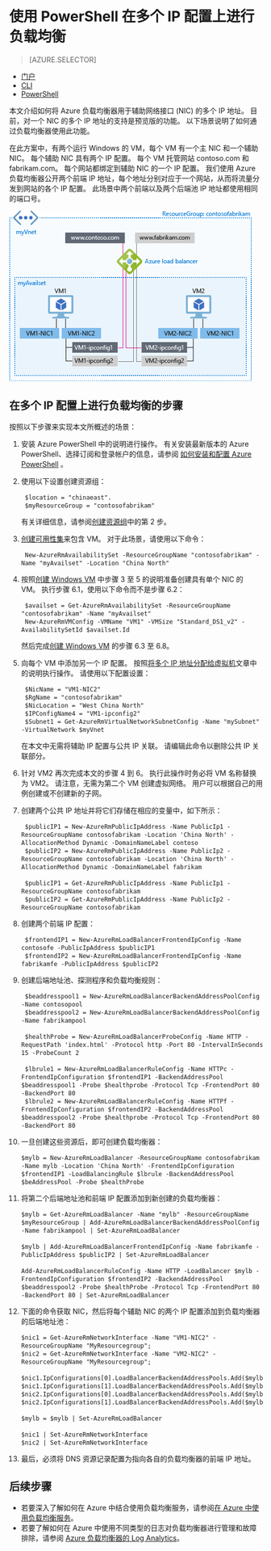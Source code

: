 <properties
    pageTitle="针对 Azure 中的多个 IP 配置进行负载均衡 | Azure"
    description="在主要和辅助 IP 配置之间进行负载均衡。"
    services="load-balancer"
    documentationcenter="na"
    author="anavinahar"
    manager="narayan"
    editor="na"
    translationtype="Human Translation" />
<tags
    ms.assetid="244907cd-b275-4494-aaf7-dcfc4d93edfe"
    ms.service="load-balancer"
    ms.devlang="na"
    ms.topic="article"
    ms.tgt_pltfrm="na"
    ms.workload="infrastructure-services"
    ms.date="03/16/2017"
    wacn.date="04/17/2017"
    ms.author="annahar"
    ms.sourcegitcommit="7cc8d7b9c616d399509cd9dbdd155b0e9a7987a8"
    ms.openlocfilehash="daaf29e126c9df1a35182e3f4b9c1c78642f2a9e"
    ms.lasthandoff="04/07/2017" />

# <a name="load-balancing-on-multiple-ip-configurations-using-powershell"></a>使用 PowerShell 在多个 IP 配置上进行负载均衡
> [AZURE.SELECTOR]
- [门户](/documentation/articles/load-balancer-multiple-ip/)
- [CLI](/documentation/articles/load-balancer-multiple-ip-cli/)
- [PowerShell](/documentation/articles/load-balancer-multiple-ip-powershell/)

本文介绍如何将 Azure 负载均衡器用于辅助网络接口 (NIC) 的多个 IP 地址。 目前，对一个 NIC 的多个 IP 地址的支持是预览版的功能。 以下场景说明了如何通过负载均衡器使用此功能。

在此方案中，有两个运行 Windows 的 VM，每个 VM 有一个主 NIC 和一个辅助 NIC。 每个辅助 NIC 具有两个 IP 配置。 每个 VM 托管网站 contoso.com 和 fabrikam.com。 每个网站都绑定到辅助 NIC 的一个 IP 配置。 我们使用 Azure 负载均衡器公开两个前端 IP 地址，每个地址分别对应于一个网站，从而将流量分发到网站的各个 IP 配置。 此场景中两个前端以及两个后端池 IP 地址都使用相同的端口号。

![负载均衡应用场景图像](./media/load-balancer-multiple-ip/lb-multi-ip.PNG)

## <a name="steps-to-load-balance-on-multiple-ip-configurations"></a>在多个 IP 配置上进行负载均衡的步骤

按照以下步骤来实现本文所概述的场景：

1. 安装 Azure PowerShell 中的说明进行操作。 有关安装最新版本的 Azure PowerShell、选择订阅和登录帐户的信息，请参阅 [如何安装和配置 Azure PowerShell](https://docs.microsoft.com/zh-cn/powershell/azureps-cmdlets-docs) 。
2. 使用以下设置创建资源组：

        $location = "chinaeast".
        $myResourceGroup = "contosofabrikam"

    有关详细信息，请参阅[创建资源组](/documentation/articles/virtual-machines-windows-quick-create-powershell/)中的第 2 步。

3. [创建可用性集](/documentation/articles/virtual-machines-windows-create-availability-set/)来包含 VM。 对于此场景，请使用以下命令：

        New-AzureRmAvailabilitySet -ResourceGroupName "contosofabrikam" -Name "myAvailset" -Location "China North"

4. 按照[创建 Windows VM](/documentation/articles/virtual-machines-windows-quick-create-powershell/) 中步骤 3 至 5 的说明准备创建具有单个 NIC 的 VM。 执行步骤 6.1，使用以下命令而不是步骤 6.2：

        $availset = Get-AzureRmAvailabilitySet -ResourceGroupName "contosofabrikam" -Name "myAvailset"
        New-AzureRmVMConfig -VMName "VM1" -VMSize "Standard_DS1_v2" -AvailabilitySetId $availset.Id

    然后完成[创建 Windows VM](/documentation/articles/virtual-machines-windows-quick-create-powershell/) 的步骤 6.3 至 6.8。

5. 向每个 VM 中添加另一个 IP 配置。 按照[将多个 IP 地址分配给虚拟机](/documentation/articles/virtual-network-multiple-ip-addresses-powershell/#add)文章中的说明执行操作。 请使用以下配置设置：

        $NicName = "VM1-NIC2"
        $RgName = "contosofabrikam"
        $NicLocation = "West China North"
        $IPConfigName4 = "VM1-ipconfig2"
        $Subnet1 = Get-AzureRmVirtualNetworkSubnetConfig -Name "mySubnet" -VirtualNetwork $myVnet

    在本文中无需将辅助 IP 配置与公共 IP 关联。 请编辑此命令以删除公共 IP 关联部分。

6. 针对 VM2 再次完成本文的步骤 4 到 6。 执行此操作时务必将 VM 名称替换为 VM2。 请注意，无需为第二个 VM 创建虚拟网络。 用户可以根据自己的用例创建或不创建新的子网。

7. 创建两个公共 IP 地址并将它们存储在相应的变量中，如下所示：

        $publicIP1 = New-AzureRmPublicIpAddress -Name PublicIp1 -ResourceGroupName contosofabrikam -Location 'China North' -AllocationMethod Dynamic -DomainNameLabel contoso
        $publicIP2 = New-AzureRmPublicIpAddress -Name PublicIp2 -ResourceGroupName contosofabrikam -Location 'China North' -AllocationMethod Dynamic -DomainNameLabel fabrikam

        $publicIP1 = Get-AzureRmPublicIpAddress -Name PublicIp1 -ResourceGroupName contosofabrikam
        $publicIP2 = Get-AzureRmPublicIpAddress -Name PublicIp2 -ResourceGroupName contosofabrikam

8. 创建两个前端 IP 配置：

        $frontendIP1 = New-AzureRmLoadBalancerFrontendIpConfig -Name contosofe -PublicIpAddress $publicIP1
        $frontendIP2 = New-AzureRmLoadBalancerFrontendIpConfig -Name fabrikamfe -PublicIpAddress $publicIP2

9. 创建后端地址池、探测程序和负载均衡规则：

        $beaddresspool1 = New-AzureRmLoadBalancerBackendAddressPoolConfig -Name contosopool
        $beaddresspool2 = New-AzureRmLoadBalancerBackendAddressPoolConfig -Name fabrikampool

        $healthProbe = New-AzureRmLoadBalancerProbeConfig -Name HTTP -RequestPath 'index.html' -Protocol http -Port 80 -IntervalInSeconds 15 -ProbeCount 2

        $lbrule1 = New-AzureRmLoadBalancerRuleConfig -Name HTTPc -FrontendIpConfiguration $frontendIP1 -BackendAddressPool $beaddresspool1 -Probe $healthprobe -Protocol Tcp -FrontendPort 80 -BackendPort 80
        $lbrule2 = New-AzureRmLoadBalancerRuleConfig -Name HTTPf -FrontendIpConfiguration $frontendIP2 -BackendAddressPool $beaddresspool2 -Probe $healthprobe -Protocol Tcp -FrontendPort 80 -BackendPort 80

10. 一旦创建这些资源后，即可创建负载均衡器：

        $mylb = New-AzureRmLoadBalancer -ResourceGroupName contosofabrikam -Name mylb -Location 'China North' -FrontendIpConfiguration $frontendIP1 -LoadBalancingRule $lbrule -BackendAddressPool $beAddressPool -Probe $healthProbe

11. 将第二个后端地址池和前端 IP 配置添加到新创建的负载均衡器：

        $mylb = Get-AzureRmLoadBalancer -Name "mylb" -ResourceGroupName $myResourceGroup | Add-AzureRmLoadBalancerBackendAddressPoolConfig -Name fabrikampool | Set-AzureRmLoadBalancer

        $mylb | Add-AzureRmLoadBalancerFrontendIpConfig -Name fabrikamfe -PublicIpAddress $publicIP2 | Set-AzureRmLoadBalancer

        Add-AzureRmLoadBalancerRuleConfig -Name HTTP -LoadBalancer $mylb -FrontendIpConfiguration $frontendIP2 -BackendAddressPool $beaddresspool2 -Probe $healthProbe -Protocol Tcp -FrontendPort 80 -BackendPort 80 | Set-AzureRmLoadBalancer

12. 下面的命令获取 NIC，然后将每个辅助 NIC 的两个 IP 配置添加到负载均衡器的后端地址池：

        $nic1 = Get-AzureRmNetworkInterface -Name "VM1-NIC2" -ResourceGroupName "MyResourcegroup";
        $nic2 = Get-AzureRmNetworkInterface -Name "VM2-NIC2" -ResourceGroupName "MyResourcegroup";

        $nic1.IpConfigurations[0].LoadBalancerBackendAddressPools.Add($mylb.BackendAddressPools[0]);
        $nic1.IpConfigurations[1].LoadBalancerBackendAddressPools.Add($mylb.BackendAddressPools[1]);
        $nic2.IpConfigurations[0].LoadBalancerBackendAddressPools.Add($mylb.BackendAddressPools[0]);
        $nic2.IpConfigurations[1].LoadBalancerBackendAddressPools.Add($mylb.BackendAddressPools[1]);

        $mylb = $mylb | Set-AzureRmLoadBalancer

        $nic1 | Set-AzureRmNetworkInterface
        $nic2 | Set-AzureRmNetworkInterface

13. 最后，必须将 DNS 资源记录配置为指向各自的负载均衡器的前端 IP 地址。 <!--可以在 Azure DNS 中托管域。 有关将 Azure DNS 与负载均衡器配合使用的详细信息，请参阅[将 Azure DNS 与其他 Azure 服务配合使用](/documentation/articles/dns-for-azure-services/)。-->

## <a name="next-steps"></a>后续步骤
- 若要深入了解如何在 Azure 中结合使用负载均衡服务，请参阅[在 Azure 中使用负载均衡服务](/documentation/articles/traffic-manager-load-balancing-azure/)。
- 若要了解如何在 Azure 中使用不同类型的日志对负载均衡器进行管理和故障排除，请参阅 [Azure 负载均衡器的 Log Analytics](/documentation/articles/load-balancer-monitor-log/)。

<!--Update_Description:new article about create the multiple ip with powershell-->
